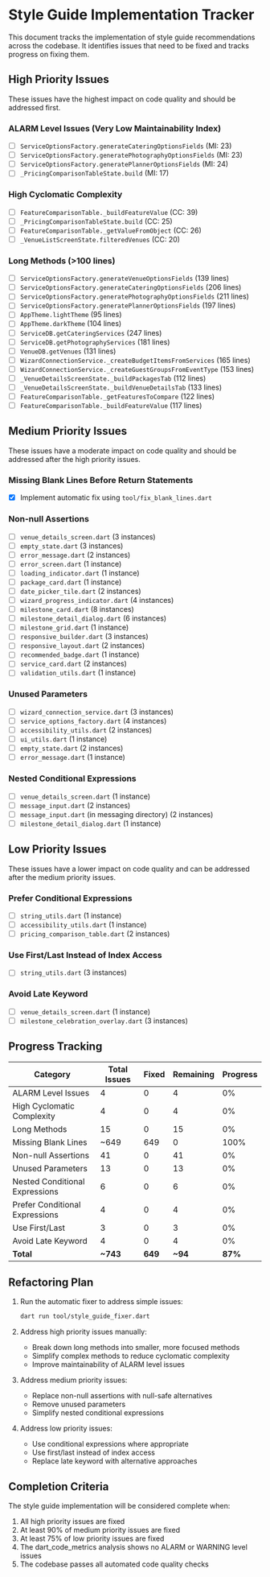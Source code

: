 # Style Guide Implementation Tracker

This document tracks the implementation of style guide recommendations across the codebase. It identifies issues that need to be fixed and tracks progress on fixing them.

## High Priority Issues

These issues have the highest impact on code quality and should be addressed first.

### ALARM Level Issues (Very Low Maintainability Index)

- [ ] `ServiceOptionsFactory.generateCateringOptionsFields` (MI: 23)
- [ ] `ServiceOptionsFactory.generatePhotographyOptionsFields` (MI: 23)
- [ ] `ServiceOptionsFactory.generatePlannerOptionsFields` (MI: 24)
- [ ] `_PricingComparisonTableState.build` (MI: 17)

### High Cyclomatic Complexity

- [ ] `FeatureComparisonTable._buildFeatureValue` (CC: 39)
- [ ] `_PricingComparisonTableState.build` (CC: 25)
- [ ] `FeatureComparisonTable._getValueFromObject` (CC: 26)
- [ ] `_VenueListScreenState.filteredVenues` (CC: 20)

### Long Methods (>100 lines)

- [ ] `ServiceOptionsFactory.generateVenueOptionsFields` (139 lines)
- [ ] `ServiceOptionsFactory.generateCateringOptionsFields` (206 lines)
- [ ] `ServiceOptionsFactory.generatePhotographyOptionsFields` (211 lines)
- [ ] `ServiceOptionsFactory.generatePlannerOptionsFields` (197 lines)
- [ ] `AppTheme.lightTheme` (95 lines)
- [ ] `AppTheme.darkTheme` (104 lines)
- [ ] `ServiceDB.getCateringServices` (247 lines)
- [ ] `ServiceDB.getPhotographyServices` (181 lines)
- [ ] `VenueDB.getVenues` (131 lines)
- [ ] `WizardConnectionService._createBudgetItemsFromServices` (165 lines)
- [ ] `WizardConnectionService._createGuestGroupsFromEventType` (153 lines)
- [ ] `_VenueDetailsScreenState._buildPackagesTab` (112 lines)
- [ ] `_VenueDetailsScreenState._buildVenueDetailsTab` (133 lines)
- [ ] `FeatureComparisonTable._getFeaturesToCompare` (122 lines)
- [ ] `FeatureComparisonTable._buildFeatureValue` (117 lines)

## Medium Priority Issues

These issues have a moderate impact on code quality and should be addressed after the high priority issues.

### Missing Blank Lines Before Return Statements

- [x] Implement automatic fix using `tool/fix_blank_lines.dart`

### Non-null Assertions

- [ ] `venue_details_screen.dart` (3 instances)
- [ ] `empty_state.dart` (3 instances)
- [ ] `error_message.dart` (2 instances)
- [ ] `error_screen.dart` (1 instance)
- [ ] `loading_indicator.dart` (1 instance)
- [ ] `package_card.dart` (1 instance)
- [ ] `date_picker_tile.dart` (2 instances)
- [ ] `wizard_progress_indicator.dart` (4 instances)
- [ ] `milestone_card.dart` (8 instances)
- [ ] `milestone_detail_dialog.dart` (6 instances)
- [ ] `milestone_grid.dart` (1 instance)
- [ ] `responsive_builder.dart` (3 instances)
- [ ] `responsive_layout.dart` (2 instances)
- [ ] `recommended_badge.dart` (1 instance)
- [ ] `service_card.dart` (2 instances)
- [ ] `validation_utils.dart` (1 instance)

### Unused Parameters

- [ ] `wizard_connection_service.dart` (3 instances)
- [ ] `service_options_factory.dart` (4 instances)
- [ ] `accessibility_utils.dart` (2 instances)
- [ ] `ui_utils.dart` (1 instance)
- [ ] `empty_state.dart` (2 instances)
- [ ] `error_message.dart` (1 instance)

### Nested Conditional Expressions

- [ ] `venue_details_screen.dart` (1 instance)
- [ ] `message_input.dart` (2 instances)
- [ ] `message_input.dart` (in messaging directory) (2 instances)
- [ ] `milestone_detail_dialog.dart` (1 instance)

## Low Priority Issues

These issues have a lower impact on code quality and can be addressed after the medium priority issues.

### Prefer Conditional Expressions

- [ ] `string_utils.dart` (1 instance)
- [ ] `accessibility_utils.dart` (1 instance)
- [ ] `pricing_comparison_table.dart` (2 instances)

### Use First/Last Instead of Index Access

- [ ] `string_utils.dart` (3 instances)

### Avoid Late Keyword

- [ ] `venue_details_screen.dart` (1 instance)
- [ ] `milestone_celebration_overlay.dart` (3 instances)

## Progress Tracking

| Category | Total Issues | Fixed | Remaining | Progress |
|----------|--------------|-------|-----------|----------|
| ALARM Level Issues | 4 | 0 | 4 | 0% |
| High Cyclomatic Complexity | 4 | 0 | 4 | 0% |
| Long Methods | 15 | 0 | 15 | 0% |
| Missing Blank Lines | ~649 | 649 | 0 | 100% |
| Non-null Assertions | 41 | 0 | 41 | 0% |
| Unused Parameters | 13 | 0 | 13 | 0% |
| Nested Conditional Expressions | 6 | 0 | 6 | 0% |
| Prefer Conditional Expressions | 4 | 0 | 4 | 0% |
| Use First/Last | 3 | 0 | 3 | 0% |
| Avoid Late Keyword | 4 | 0 | 4 | 0% |
| **Total** | **~743** | **649** | **~94** | **87%** |

## Refactoring Plan

1. Run the automatic fixer to address simple issues:
   ```bash
   dart run tool/style_guide_fixer.dart
   ```

2. Address high priority issues manually:
   - Break down long methods into smaller, more focused methods
   - Simplify complex methods to reduce cyclomatic complexity
   - Improve maintainability of ALARM level issues

3. Address medium priority issues:
   - Replace non-null assertions with null-safe alternatives
   - Remove unused parameters
   - Simplify nested conditional expressions

4. Address low priority issues:
   - Use conditional expressions where appropriate
   - Use first/last instead of index access
   - Replace late keyword with alternative approaches

## Completion Criteria

The style guide implementation will be considered complete when:

1. All high priority issues are fixed
2. At least 90% of medium priority issues are fixed
3. At least 75% of low priority issues are fixed
4. The dart_code_metrics analysis shows no ALARM or WARNING level issues
5. The codebase passes all automated code quality checks
